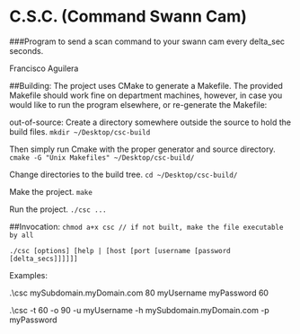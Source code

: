 # C.S.C. (Command Swann Cam)
###Program to send a scan command to your swann cam every delta_sec seconds.

Francisco Aguilera

##Building:
The project uses CMake to generate a Makefile. The provided Makefile should work fine on department machines, however, in case you would like to run the program elsewhere, or re-generate the Makefile:

out-of-source: Create a directory somewhere outside the source to hold the build files.
`mkdir ~/Desktop/csc-build`

Then simply run Cmake with the proper generator and source directory.
`cmake -G "Unix Makefiles" ~/Desktop/csc-build/`

Change directories to the build tree.
`cd ~/Desktop/csc-build/`

Make the project.
`make`

Run the project.
`./csc ...`

##Invocation:
`chmod a+x csc // if not built, make the file executable by all`

`./csc [options] [help | [host [port [username [password [delta_secs]]]]]]`

Examples:

.\csc mySubdomain.myDomain.com 80 myUsername myPassword 60

.\csc -t 60 -o 90 -u myUsername -h mySubdomain.myDomain.com -p myPassword
